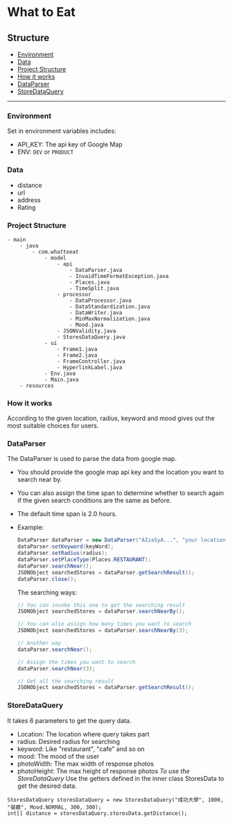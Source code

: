 
# What to Eat

## Structure
- [Environment](#environment)
- [Data](#data)
- [Project Structure](#project-structure)
- [How it works](#how-it-works)
- [DataParser](#dataparser)
- [StoreDataQuery](#storedataquery)


---

### Environment
Set in environment variables includes:
- API_KEY: The api key of Google Map
- ENV: `DEV` or `PRODUCT`

### Data
- distance
- url
- address
- Rating

### Project Structure
```
- main
    - java
        - com.whattoeat
            - model
                - api
                    - DataParser.java
                    - InvaidTimeFormatException.java
                    - Places.java
                    - TimeSplit.java
                - processor
                    - DataProcessor.java
                    - DataStandardization.java
                    - DataWriter.java
                    - MinMaxNormalization.java
                    - Mood.java
                - JSONValidity.java
                - StoresDataQuery.java
            - ui
                - Frame1.java
                - Frame2.java
                - FrameController.java
                - HyperlinkLabel.java
            - Env.java
            - Main.java
    - resources
```
### How it works
According to the given location, radius, keyword and mood gives out the most suitable choices for users.

### DataParser
The DataParser is used to parse the data from google map.
- You should provide the google map api key and the location you want to search near by.
- You can also assign the time span to determine whether to search again if the given search conditions are the same as before.
- The default time span is 2.0 hours.


- Example:
    ```java
    DataParser dataParser = new DataParser("AIzaSyA...", "your location", 2.0);
    dataParser.setKeyword(keyWord);
    dataParser.setRadius(radius);
    dataParser.setPlaceType(Places.RESTAURANT);
    dataParser.searchNear();
    JSONObject searchedStores = dataParser.getSearchResult();
    dataParser.close();
    ```

  The searching ways:
    ```java
    // You can invoke this one to get the searching result
    JSONObject searchedStores = dataParser.searchNearBy();
    
    // You can also assign how many times you want to search
    JSONObject searchedStores = dataParser.searchNearBy(3);
    
    // Another way
    dataParser.searchNear();
    
    // Assign the times you want to search
    dataParser.searchNear(3);
    
    // Get all the searching result
    JSONObject searchedStores = dataParser.getSearchResult();
    ```

### StoreDataQuery
It takes 6 parameters to get the query data.
- Location: The location where query takes part
- radius: Desired radius for searching
- keyword: Like "restaurant", "cafe" and so on
- mood: The mood of the user
- photoWidth: The max width of response photos
- photoHeight: The max height of response photos
*To use the StoreDataQuery*
Use the getters defined in the inner class StoresData to get the desired data.
```java=
StoresDataQuery storesDataQuery = new StoresDataQuery("成功大學", 1000, "餐廳", Mood.NORMAL, 300, 300);
int[] distance = storesDataQuery.storesData.getDistance();
```